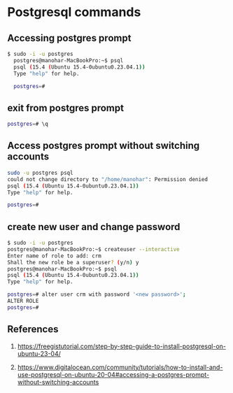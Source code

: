 # Postgresql commands

## Accessing postgres prompt

```bash
$ sudo -i -u postgres
  postgres@manohar-MacBookPro:~$ psql
  psql (15.4 (Ubuntu 15.4-0ubuntu0.23.04.1))
  Type "help" for help.

  postgres=#
```

## exit from postgres prompt

```bash
postgres=# \q
```

## Access postgres prompt without switching accounts

```bash
sudo -u postgres psql
could not change directory to "/home/manohar": Permission denied
psql (15.4 (Ubuntu 15.4-0ubuntu0.23.04.1))
Type "help" for help.

postgres=#
```

## create new user and change password

```bash
$ sudo -i -u postgres
postgres@manohar-MacBookPro:~$ createuser --interactive
Enter name of role to add: crm
Shall the new role be a superuser? (y/n) y
postgres@manohar-MacBookPro:~$ psql
psql (15.4 (Ubuntu 15.4-0ubuntu0.23.04.1))
Type "help" for help.

postgres=# alter user crm with password '<new password>';
ALTER ROLE
postgres=# 

```



## References

1. https://freegistutorial.com/step-by-step-guide-to-install-postgresql-on-ubuntu-23-04/

2. https://www.digitalocean.com/community/tutorials/how-to-install-and-use-postgresql-on-ubuntu-20-04#accessing-a-postgres-prompt-without-switching-accounts
